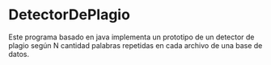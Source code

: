 # DetectorDePlagio
Este programa basado en java implementa un prototipo de un detector de plagio según N cantidad palabras repetidas en cada archivo de una base de datos.
